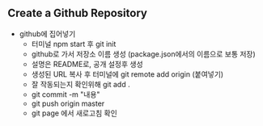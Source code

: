 ## Create a Github Repository
* github에 집어넣기
    * 터미널 npm start 후 git init
    * github로 가서 저장소 이름 생성 (package.json에서의 이름으로 보통 저장)
    * 설명은 README로, 공개 설정후 생성
    * 생성된 URL 복사 후 터미널에 git remote add origin (붙여넣기)
    * 잘 작동되는지 확인위해 git add .
    * git commit -m "내용"
    * git push origin master
    * git page 에서 새로고침 확인